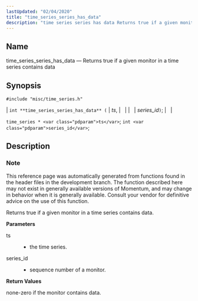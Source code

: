 ```yaml
---
lastUpdated: "02/04/2020"
title: "time_series_series_has_data"
description: "time series series has data Returns true if a given monitor in a time series contains data int time series series has data ts series id time series ts int series id This reference page was automatically generated from functions found in the header files in the development branch The..."
---
```


<a name="apis.time_series_series_has_data"></a> 
## Name

time_series_series_has_data — Returns true if a given monitor in a time series contains data

## Synopsis

`#include "misc/time_series.h"`

| `int **time_series_series_has_data** (` | <var class="pdparam">ts</var>, |   |
|   | <var class="pdparam">series_id</var>`)`; |   |

`time_series * <var class="pdparam">ts</var>`;
`int <var class="pdparam">series_id</var>`;<a name="idp63839728"></a> 
## Description

### Note

This reference page was automatically generated from functions found in the header files in the development branch. The function described here may not exist in generally available versions of Momentum, and may change in behavior when it is generally available. Consult your vendor for definitive advice on the use of this function.

Returns true if a given monitor in a time series contains data.

**<a name="idp63842624"></a> Parameters**

<dl class="variablelist">

<dt>ts</dt>

<dd>

- the time series.

</dd>

<dt>series_id</dt>

<dd>

- sequence number of a monitor.

</dd>

</dl>

**<a name="idp63847184"></a> Return Values**

none-zero if the monitor contains data.